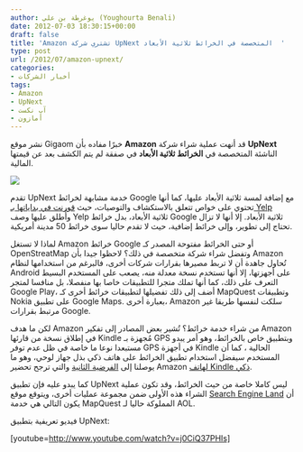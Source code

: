 ```yaml
---
author: يوغرطة بن علي (Youghourta Benali)
date: 2012-07-03 18:30:15+00:00
draft: false
title: 'Amazon تشتري شركة UpNext المتخصصة في الخرائط ثلاثية الأبعاد  '
type: post
url: /2012/07/amazon-upnext/
categories:
- أخبار الشركات
tags:
- Amazon
- UpNext
- آب نكست
- أمازون
---
```


نشر موقع Gigaom خبرًا مفاده بأن **Amazon** قد أنهت عملية شراء شركة **UpNext** الناشئة المتخصصة في **الخرائط ثلاثية الأبعاد** في صفقة لم يتم الكشف بعد عن قيمتها المالية.




[![](https://www.it-scoop.com/wp-content/uploads/2012/07/upnext.jpg)
](https://www.it-scoop.com/wp-content/uploads/2012/07/upnext.jpg)




تقدم UpNext خدمة مشابهة لخرائط Google مع إضافة لمسة ثلاثية الأبعاد عليها، كما أنها تحتوي على خواص تتعلق بالاستكشاف والتوصيات، حيث [قورنت في بداياتها بـ Yelp](http://www.screenwerk.com/2007/08/09/upnext-building-a-3d-yelp/) وأُطلق عليها وصف Yelp ثلاثية الأبعاد، بدل خرائط Google ثلاثية الأبعاد. إلا أنها لا تزال تحتاج إلى تطوير، وإلى خرائط إضافية، حيث لا تقدم حاليا سوى خرائط 50 مدينة أمريكية.




لماذا لا تستغل Amazon خرائط Google أو حتى الخرائط مفتوحة المصدر كـ OpenStreatMap وتفضل شراء شركة متخصصة في ذلك؟ لاحظوا جيدا بأن Amazon تُحاول جاهدة أن لا تربط مصيرها بقرارات شركات أخرى، فالبرغم من استخدامها لنظام Android على أجهزتها، إلا أنها تستخدم نسخة معدلة منه، يصعب على المستخدم البسيط التعرف على ذلك، كما أنها تملك متجرا للتطبيقات خاصا بها منفصلا، بل منافسا لمتجر Google Play، أضف إلى ذلك تفضيلها لتطبيقات خرائط أخرى كـ MapQuest وتطبيقات Nokia على تطبيق Google Maps. بعبارة أخرى، Amazon سلكت لنفسها طريقا غير مرتبط بقرارات Google.




لكن ما هدف Amazon من شراء خدمة خرائط؟ تُشير بعض المصادر إلى تفكير Amazon في إطلاق نسخة من قارئها Kindle مُجهزة بـ GPS وبتطبيق خاص بالخرائط، وهو أمر يبدو مستبعدا نوعا ما خاصة في ظل عدم توفر GPS في أجهزة Kindle الحالية ، كما أن المستخدم سيفضل استخدام تطبيق الخرائط على هاتف ذكي بذل جهاز لوحي، وهو ما يوصلنا إلى [الفرضية الثانية](http://gigaom.com/2012/07/02/exclusive-amazon-buys-3d-mapping-startup-upnext/) والتي ترجح تحضير Amazon [لهاتف Kindle ذكي](http://allthingsd.com/20120409/will-we-see-an-amazon-smartphone-this-year/).




كما يبدو عليه فإن تطبيق UpNext ليس كاملا خاصة من حيث الخرائط، وقد تكون عملية الشراء هذه الأولى ضمن مجموعة عمليات أخرى، ويتوقع موقع [Search Engine Land](http://searchengineland.com/amazon-buys-upnext-will-we-soon-see-kindle-maps-126451) أن يكون التالي هي خدمة MapQuest المملوكة حاليا لـ AOL.




فيديو تعريفية بتطبيق UpNext:




<!-- more -->




[youtube=http://www.youtube.com/watch?v=j0CiQ37PHIs]
